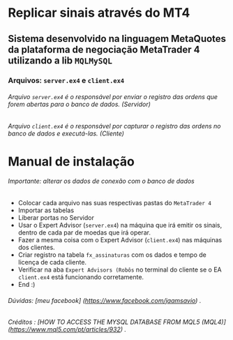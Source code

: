 # Replicar sinais através do MT4
## Sistema desenvolvido na linguagem MetaQuotes da plataforma de negociação MetaTrader 4 utilizando a lib `MQLMySQL` 

### Arquivos: `server.ex4` e `client.ex4` 

###### Arquivo `server.ex4` é o responsável por enviar o registro das ordens que forem abertas para o banco de dados. (Servidor) 
###### Arquivo `client.ex4` é o responsável por capturar o registro das ordens no banco de dados e executá-las. (Cliente)

# Manual de instalação
###### Importante: alterar os dados de conexão com o banco de dados

* Colocar cada arquivo nas suas respectivas pastas do `MetaTrader 4`
* Importar as tabelas 
* Liberar portas no Servidor
* Usar o Expert Advisor (`server.ex4`) na máquina que irá emitir os sinais, dentro de cada par de moedas que irá operar. 
* Fazer a mesma coisa com o Expert Advisor (`client.ex4`) nas máquinas dos clientes. 
* Criar registro na tabela `fx_assinaturas` com os dados e tempo de licença de cada cliente. 
* Verificar na aba `Expert Advisors (Robôs` no terminal do cliente se o EA `client.ex4` está funcionando corretamente. 
* End :) 

###### Dúvidas: [meu facebook] (https://www.facebook.com/jaamsavio) .
###### Créditos : [HOW TO ACCESS THE MYSQL DATABASE FROM MQL5 (MQL4)] (https://www.mql5.com/pt/articles/932) .

